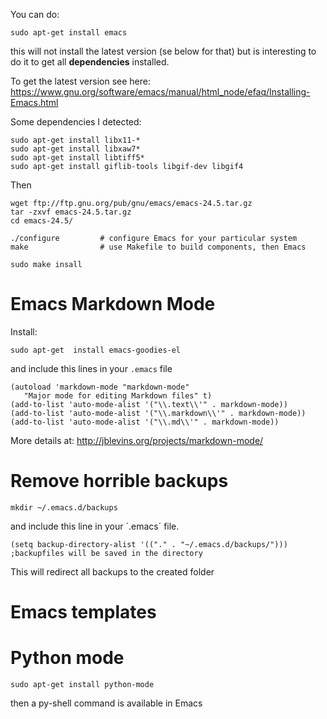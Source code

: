 You can do:

    sudo apt-get install emacs

this will not install the latest version (se below for that) 
but is interesting to do it to get all __dependencies__ installed.

To get the latest version see here: <https://www.gnu.org/software/emacs/manual/html_node/efaq/Installing-Emacs.html>

Some dependencies I detected: 

```
sudo apt-get install libx11-*
sudo apt-get install libxaw7*
sudo apt-get install libtiff5*
sudo apt-get install giflib-tools libgif-dev libgif4
```

Then 

```
wget ftp://ftp.gnu.org/pub/gnu/emacs/emacs-24.5.tar.gz
tar -zxvf emacs-24.5.tar.gz
cd emacs-24.5/

./configure         # configure Emacs for your particular system
make                # use Makefile to build components, then Emacs

sudo make insall
```

Emacs Markdown Mode
===================

Install: 

    sudo apt-get  install emacs-goodies-el

and include this lines in your `.emacs` file


```
(autoload 'markdown-mode "markdown-mode"
   "Major mode for editing Markdown files" t)
(add-to-list 'auto-mode-alist '("\\.text\\'" . markdown-mode))
(add-to-list 'auto-mode-alist '("\\.markdown\\'" . markdown-mode))
(add-to-list 'auto-mode-alist '("\\.md\\'" . markdown-mode))
```

More details at: <http://jblevins.org/projects/markdown-mode/>


Remove horrible backups
=======================

    mkdir ~/.emacs.d/backups

and include this line in your ´.emacs´ file.

    (setq backup-directory-alist '(("." . "~/.emacs.d/backups/"))) ;backupfiles will be saved in the directory 
   
This will redirect all backups to the created folder


Emacs templates
===============


Python mode
===============

    sudo apt-get install python-mode

then a py-shell command is available in Emacs 
